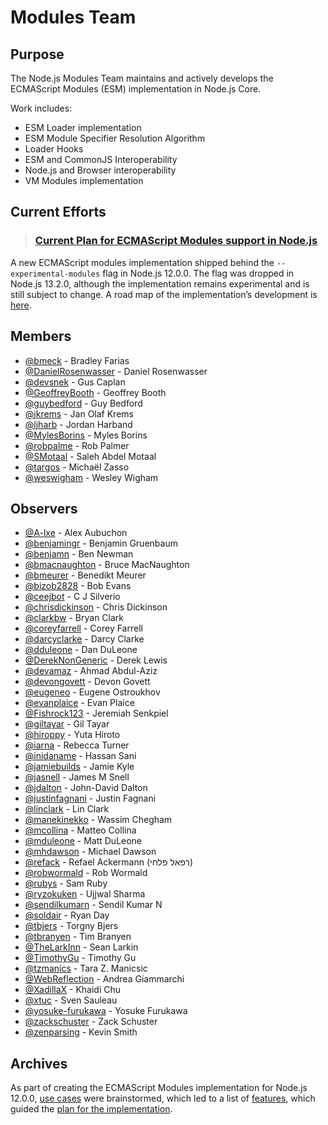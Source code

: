 # Modules Team

## Purpose

The Node.js Modules Team maintains and actively develops the ECMAScript Modules (ESM) implementation in Node.js Core.

Work includes:

* ESM Loader implementation
* ESM Module Specifier Resolution Algorithm
* Loader Hooks
* ESM and CommonJS Interoperability
* Node.js and Browser interoperability
* VM Modules implementation

## Current Efforts

> ### [Current Plan for ECMAScript Modules support in Node.js](./doc/plan-for-new-modules-implementation.md)

A new ECMAScript modules implementation shipped behind the `--experimental-modules` flag in Node.js 12.0.0. The flag was dropped in Node.js 13.2.0, although the implementation remains experimental and is still subject to change. A road map of the implementation’s development is [here](./doc/plan-for-new-modules-implementation.md).

## Members

<!-- ncu-team-sync.team(nodejs/modules-active-members) -->

- [@bmeck](https://github.com/bmeck) - Bradley Farias
- [@DanielRosenwasser](https://github.com/DanielRosenwasser) - Daniel Rosenwasser
- [@devsnek](https://github.com/devsnek) - Gus Caplan
- [@GeoffreyBooth](https://github.com/GeoffreyBooth) - Geoffrey Booth
- [@guybedford](https://github.com/guybedford) - Guy Bedford
- [@jkrems](https://github.com/jkrems) - Jan Olaf Krems
- [@ljharb](https://github.com/ljharb) - Jordan Harband
- [@MylesBorins](https://github.com/MylesBorins) - Myles Borins
- [@robpalme](https://github.com/robpalme) - Rob Palmer
- [@SMotaal](https://github.com/SMotaal) - Saleh Abdel Motaal
- [@targos](https://github.com/targos) - Michaël Zasso
- [@weswigham](https://github.com/weswigham) - Wesley Wigham

<!-- ncu-team-sync end -->

## Observers

<!-- ncu-team-sync.team(nodejs/modules-observers) -->

- [@A-lxe](https://github.com/A-lxe) - Alex Aubuchon
- [@benjamingr](https://github.com/benjamingr) - Benjamin Gruenbaum
- [@benjamn](https://github.com/benjamn) - Ben Newman
- [@bmacnaughton](https://github.com/bmacnaughton) - Bruce MacNaughton
- [@bmeurer](https://github.com/bmeurer) - Benedikt Meurer
- [@bizob2828](https://github.com/bizob2828) - Bob Evans
- [@ceejbot](https://github.com/ceejbot) - C J Silverio
- [@chrisdickinson](https://github.com/chrisdickinson) - Chris Dickinson
- [@clarkbw](https://github.com/clarkbw) - Bryan Clark
- [@coreyfarrell](https://github.com/coreyfarrell) - Corey Farrell
- [@darcyclarke](https://github.com/darcyclarke) - Darcy Clarke
- [@dduleone](https://github.com/dduleone) - Dan DuLeone
- [@DerekNonGeneric](https://github.com/DerekNonGeneric) - Derek Lewis
- [@devamaz](https://github.com/devamaz) - Ahmad Abdul-Aziz
- [@devongovett](https://github.com/devongovett) - Devon Govett
- [@eugeneo](https://github.com/eugeneo) - Eugene Ostroukhov
- [@evanplaice](https://github.com/evanplaice) - Evan Plaice
- [@Fishrock123](https://github.com/Fishrock123) - Jeremiah Senkpiel
- [@giltayar](https://github.com/giltayar) - Gil Tayar
- [@hiroppy](https://github.com/hiroppy) - Yuta Hiroto
- [@iarna](https://github.com/iarna) - Rebecca Turner
- [@inidaname](https://github.com/inidaname) - Hassan Sani
- [@jamiebuilds](https://github.com/jamiebuilds) - Jamie Kyle
- [@jasnell](https://github.com/jasnell) - James M Snell
- [@jdalton](https://github.com/jdalton) - John-David Dalton
- [@justinfagnani](https://github.com/justinfagnani) - Justin Fagnani
- [@linclark](https://github.com/linclark) - Lin Clark
- [@manekinekko](https://github.com/manekinekko) - Wassim Chegham
- [@mcollina](https://github.com/mcollina) - Matteo Collina
- [@mduleone](https://github.com/mduleone) - Matt DuLeone
- [@mhdawson](https://github.com/mhdawson) - Michael Dawson
- [@refack](https://github.com/refack) - Refael Ackermann (רפאל פלחי)
- [@robwormald](https://github.com/robwormald) - Rob Wormald
- [@rubys](https://github.com/rubys) - Sam Ruby
- [@ryzokuken](https://github.com/ryzokuken) - Ujjwal Sharma
- [@sendilkumarn](https://github.com/sendilkumarn) - Sendil Kumar N
- [@soldair](https://github.com/soldair) - Ryan Day
- [@tbjers](https://github.com/tbjers) - Torgny Bjers
- [@tbranyen](https://github.com/tbranyen) - Tim Branyen
- [@TheLarkInn](https://github.com/TheLarkInn) - Sean Larkin
- [@TimothyGu](https://github.com/TimothyGu) - Timothy Gu
- [@tzmanics](https://github.com/tzmanics) - Tara Z. Manicsic
- [@WebReflection](https://github.com/WebReflection) - Andrea Giammarchi
- [@XadillaX](https://github.com/XadillaX) - Khaidi Chu
- [@xtuc](https://github.com/xtuc) - Sven Sauleau
- [@yosuke-furukawa](https://github.com/yosuke-furukawa) - Yosuke Furukawa
- [@zackschuster](https://github.com/zackschuster) - Zack Schuster
- [@zenparsing](https://github.com/zenparsing) - Kevin Smith

<!-- ncu-team-sync end -->

## Archives

As part of creating the ECMAScript Modules implementation for Node.js 12.0.0, [use cases](./doc/use-cases.md) were brainstormed, which led to a list of [features](./doc/features.md), which guided the [plan for the implementation](./doc/plan-for-new-modules-implementation.md).
